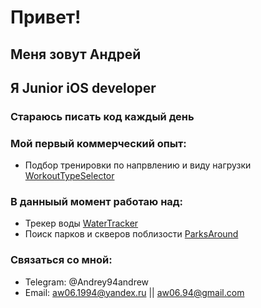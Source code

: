 # Привет!
## Меня зовут Андрей
## Я Junior iOS developer

### Стараюсь писать код каждый день

### Мой первый коммерческий опыт:
- Подбор тренировки по напрвлению и виду нагрузки [WorkoutTypeSelector](https://github.com/PrezAndrey/WorkoutTypeSelector)

### В данныый момент работаю над:
- Трекер воды [WaterTracker](https://github.com/PrezAndrey/WaterTracker)
- Поиск парков и скверов поблизости [ParksAround](https://github.com/PrezAndrey/ParksAround)

### Связаться со мной:
- Telegram: @Andrey94andrew
- Email: aw06.1994@yandex.ru || aw06.94@gmail.com

<!--
**PrezAndrey/prezandrey** is a ✨ _special_ ✨ repository because its `README.md` (this file) appears on your GitHub profile.

Here are some ideas to get you started:

- 🔭 I’m currently working on ...
- 🌱 I’m currently learning ...
- 👯 I’m looking to collaborate on ...
- 🤔 I’m looking for help with ...
- 💬 Ask me about ...
- 📫 How to reach me: ...
- 😄 Pronouns: ...
- ⚡ Fun fact: ...
-->

